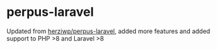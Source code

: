 # perpus-laravel
Updated from [herziwp/perpus-laravel](https://github.com/herziwp/perpus-laravel), added more features and added support to PHP >8 and Laravel >8
